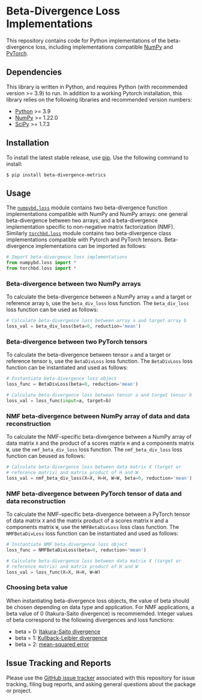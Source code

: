 # Beta-Divergence Loss Implementations

This repository contains code for Python implementations of the beta-divergence loss, including implementations compatible [NumPy](https://numpy.org/) and [PyTorch](https://pytorch.org/).


## Dependencies

This library is written in Python, and requires Python (with recommended version >= 3.9) to run. In addition to a working Pytorch installation, this library relies on the following libraries and recommended version numbers:

* [Python](https://www.python.org/) >= 3.9
* [NumPy](https://numpy.org/) >= 1.22.0
* [SciPy](https://www.scipy.org/) >= 1.7.3


## Installation

To install the latest stable release, use [pip](https://pip.pypa.io/en/stable/). Use the following command to install:

    $ pip install beta-divergence-metrics


## Usage

The [`numpybd.loss`](https://github.com/wecarsoniv/beta-divergence-metrics/blob/main/src/numpybd/loss.py) module contains two beta-divergence function implementations compatible with NumPy and NumPy arrays: one general beta-divergence between two arrays, and a beta-divergence implementation specific to non-negative matrix factorization (NMF). Similarly [`torchbd.loss`](https://github.com/wecarsoniv/beta-divergence-metrics/blob/main/src/torchbd/loss.py) module contains two beta-divergence class implementations compatible with Pytorch and PyTorch tensors. Beta-divergence implementations can be imported as follows:

```python
# Import beta-divergence loss implementations
from numpybd.loss import *
from torchbd.loss import *

```


### Beta-divergence between two NumPy arrays

To calculate the beta-divergence between a NumPy array `a` and a target or reference array `b`, use the `beta_div_loss` loss function. The `beta_div_loss` loss function can be used as follows:

```python
# Calculate beta-divergence loss between array a and target array b
loss_val = beta_div_loss(beta=0, reduction='mean')

```


### Beta-divergence between two PyTorch tensors

To calculate the beta-divergence between tensor `a` and a target or reference tensor `b`, use the `BetaDivLoss` loss function. The `BetaDivLoss` loss function can be instantiated and used as follows:

```python
# Instantiate beta-divergence loss object
loss_func = BetaDivLoss(beta=0, reduction='mean')

# Calculate beta-divergence loss between tensor a and target tensor b
loss_val = loss_func(input=a, target=b)

```


### NMF beta-divergence between NumPy array of data and data reconstruction

To calculate the NMF-specific beta-divergence between a NumPy array of data matrix `X` and the product of a scores matrix `H` and a components matrix `W`, use the `nmf_beta_div_loss` loss function. The `nmf_beta_div_loss` loss function can beused as follows:

```python
# Calculate beta-divergence loss between data matrix X (target or
# reference matrix) and matrix product of H and W
loss_val = nmf_beta_div_loss(X=X, H=H, W=W, beta=0, reduction='mean')

```


### NMF beta-divergence between PyTorch tensor of data and data reconstruction

To calculate the NMF-specific beta-divergence between a PyTorch tensor of data matrix `X` and the matrix product of a scores matrix `H` and a components matrix `W`, use the `NMFBetaDivLoss` loss class function. The `NMFBetaDivLoss` loss function can be instantiated and used as follows:

```python
# Instantiate NMF beta-divergence loss object
loss_func = NMFBetaDivLoss(beta=0, reduction='mean')

# Calculate beta-divergence loss between data matrix X (target or
# reference matrix) and matrix product of H and W
loss_val = loss_func(X=X, H=H, W=W)

```


### Choosing beta value

When instantiating beta-divergence loss objects, the value of beta should be chosen depending on data type and application. For NMF applications, a beta value of 0 (Itakura-Saito divergence) is recommemded. Integer values of beta correspond to the following divergences and loss functions:

* beta = 0: [Itakura-Saito divergence](https://en.wikipedia.org/wiki/Itakura-Saito_distance)
* beta = 1: [Kullback-Leibler divergence](https://en.wikipedia.org/wiki/Kullback-Leibler_divergence)
* beta = 2: [mean-squared error](https://en.wikipedia.org/wiki/Mean_squared_error)


## Issue Tracking and Reports

Please use the [GitHub issue tracker](https://github.com/wecarsoniv/beta-divergence-metrics/issues) associated with this repository for issue tracking, filing bug reports, and asking general questions about the package or project.

